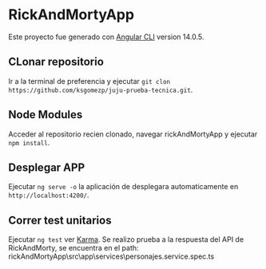 # RickAndMortyApp

Este proyecto fue generado con [Angular CLI](https://github.com/angular/angular-cli) version 14.0.5.

## CLonar repositorio

Ir a la terminal de preferencia y ejecutar `git clon https://github.com/ksgomezp/juju-prueba-tecnica.git`.

## Node Modules

Acceder al repositorio recien clonado, navegar rickAndMortyApp y ejecutar `npm install`.

## Desplegar APP

Ejecutar `ng serve -o` la aplicación de desplegara automaticamente en `http://localhost:4200/`.


## Correr test unitarios

Ejecutar `ng test` ver [Karma](https://karma-runner.github.io).
Se realizo prueba a la respuesta del API de RickAndMorty, se encuentra en el path: rickAndMortyApp\src\app\services\personajes.service.spec.ts
